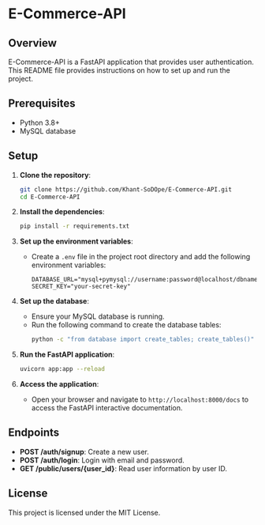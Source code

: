 # E-Commerce-API

## Overview

E-Commerce-API is a FastAPI application that provides user authentication. This README file provides instructions on how to set up and run the project.

## Prerequisites

- Python 3.8+
- MySQL database

## Setup

1. **Clone the repository**:
   ```sh
   git clone https://github.com/Khant-SoDOpe/E-Commerce-API.git
   cd E-Commerce-API
   ```

3. **Install the dependencies**:
   ```sh
   pip install -r requirements.txt
   ```

4. **Set up the environment variables**:
   - Create a `.env` file in the project root directory and add the following environment variables:
     ```env
     DATABASE_URL="mysql+pymysql://username:password@localhost/dbname"
     SECRET_KEY="your-secret-key"
     ```

5. **Set up the database**:
   - Ensure your MySQL database is running.
   - Run the following command to create the database tables:
     ```sh
     python -c "from database import create_tables; create_tables()"
     ```

6. **Run the FastAPI application**:
   ```sh
   uvicorn app:app --reload
   ```

7. **Access the application**:
   - Open your browser and navigate to `http://localhost:8000/docs` to access the FastAPI interactive documentation.

## Endpoints

- **POST /auth/signup**: Create a new user.
- **POST /auth/login**: Login with email and password.
- **GET /public/users/{user_id}**: Read user information by user ID.

## License

This project is licensed under the MIT License.
